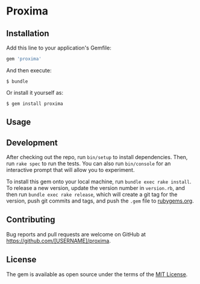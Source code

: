 # Proxima



## Installation

Add this line to your application's Gemfile:

```ruby
gem 'proxima'
```

And then execute:

    $ bundle

Or install it yourself as:

    $ gem install proxima

## Usage



## Development

After checking out the repo, run `bin/setup` to install dependencies. Then, run `rake spec` to run the tests. You can also run `bin/console` for an interactive prompt that will allow you to experiment.

To install this gem onto your local machine, run `bundle exec rake install`. To release a new version, update the version number in `version.rb`, and then run `bundle exec rake release`, which will create a git tag for the version, push git commits and tags, and push the `.gem` file to [rubygems.org](https://rubygems.org).

## Contributing

Bug reports and pull requests are welcome on GitHub at https://github.com/[USERNAME]/proxima.


## License

The gem is available as open source under the terms of the [MIT License](http://opensource.org/licenses/MIT).

